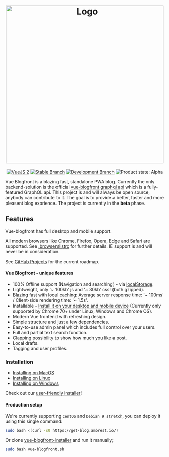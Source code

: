 <h1 align="center">
    <img height="500" src="https://user-images.githubusercontent.com/30767528/53894104-c983a800-402f-11e9-80bc-f4d2f7e6bd62.png" alt="Logo">
</h1>

<p align="center">
    <a href="https://vuejs.org/"><img alt="VueJS 2" src="https://img.shields.io/badge/Vue-v2-98b23c.svg"/></a>
    <a href="https://github.com/ambrest/vue-blogfront/tree/master"><img alt="Stable Branch" src="https://img.shields.io/badge/Stable%20Branch-master-3FB27F.svg"/></a>
    <a href="https://github.com/ambrest/vue-blogfront/tree/dev"><img alt="Development Branch" src="https://img.shields.io/badge/Dev%20Branch-dev-3eacb2.svg"/></a>
    <img alt="Product state: Alpha" src="https://img.shields.io/badge/State-Beta-3c71b2.svg"/>
</p>

Vue Blogfront is a blazing fast, standalone PWA blog.
Currently the only backend-solution is the official [vue-blogfront graphql api](https://github.com/ambrest/vue-blogfront) which is a fully-featured GraphQL api. This project is and will always be open source, anybody can contribute to it. The goal is to provide a better, faster and more pleasent blog exprience. The project is currently in the **beta** phase.

## Features
Vue-blogfront has full desktop and mobile support.

All modern browsers like Chrome, Firefox, Opera, Edge and Safari are supported. See [.browserslistrc](/.browserslistrc) for further details.
IE support is and will never be in consideration.

See [GitHub Projects](https://github.com/ambrest/vue-blogfront/projects) for the current roadmap.

#### Vue Blogfront - unique features
* 100% Offline support (Navigation and searching) - via [localStorage](https://developer.mozilla.org/en-US/docs/Web/API/Window/localStorage).
* Lightweight, only '~ 100kb' js and '~ 30kb' css! (both gzipped).
* Blazing fast with local caching: Average server response time: '~ 100ms' / Client-side rendering time: '~ 1.5s'.
* Installable - [Install it on your desktop and mobile device](https://developers.google.com/web/progressive-web-apps/desktop) (Currently only supported by Chrome 70+ under Linux, Windows and Chrome OS).
* Modern Vue frontend with refreshing design.
* Simple structure and just a few dependencies.
* Easy-to-use admin panel which includes full control over your users.
* Full and partial text search function.
* Clapping possibility to show how much you like a post.
* Local drafts.
* Tagging and user profiles.

### Installation
* [Installing on MacOS](/docs/installation/mac.md)
* [Installing on Linux](/docs/installation/linux.md)
* [Installing on Windows](/docs/installation/windows.md)

Check out our [user-friendly installer](https://github.com/ambrest/vue-blogfront)!

#### Production setup
We're currently supporting `CentOS` and `Debian 9 stretch`, you can deploy it using this single command:
```bash
sudo bash <(curl -s0 https://get-blog.ambrest.io/)
```

Or clone [vue-blogfront-installer](https://github.com/ambrest/vue-blogfront-installer) and run it manually;
```bash
sudo bash vue-blogfront.sh
```
